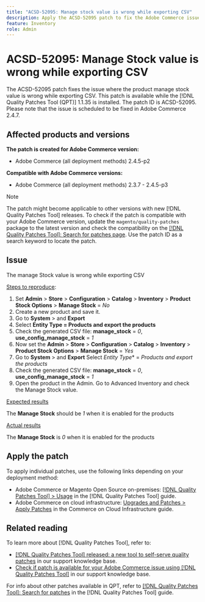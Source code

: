 ```yaml
---
title: "ACSD-52095: Manage stock value is wrong while exporting CSV"
description: Apply the ACSD-52095 patch to fix the Adobe Commerce issue where the product manage stock value is wrong while exporting CSV.
feature: Inventory
role: Admin
---
```

# ACSD-52095: Manage Stock value is wrong while exporting CSV

The ACSD-52095 patch fixes the issue where the product manage stock value is wrong while exporting CSV. This patch is available while the [!DNL Quality Patches Tool (QPT)] 1.1.35 is installed. The patch ID is ACSD-52095. Please note that the issue is scheduled to be fixed in Adobe Commerce 2.4.7.

## Affected products and versions

**The patch is created for Adobe Commerce version:**

* Adobe Commerce (all deployment methods) 2.4.5-p2

**Compatible with Adobe Commerce versions:**

* Adobe Commerce (all deployment methods) 2.3.7 - 2.4.5-p3

>[!NOTE]
>
>The patch might become applicable to other versions with new [!DNL Quality Patches Tool] releases. To check if the patch is compatible with your Adobe Commerce version, update the `magento/quality-patches` package to the latest version and check the compatibility on the [[!DNL Quality Patches Tool]: Search for patches page](https://experienceleague.adobe.com/tools/commerce-quality-patches/index.html). Use the patch ID as a search keyword to locate the patch.

## Issue

The manage Stock value is wrong while exporting CSV

<u>Steps to reproduce</u>:

1. Set **Admin** > **Store** > **Configuration** > **Catalog** > **Inventory** > **Product Stock Options** > **Manage Stock** = *No*
1. Create a new product and save it.
1. Go to **System** > and **Export**
1. Select **Entity Type = Products and export the products**
1. Check the generated CSV file: **manage_stock** = *0*, **use_config_manage_stock** = *1*
1. Now set the **Admin** > **Store** > **Configuration** > **Catalog** > **Inventory** > **Product Stock Options** > **Manage Stock** = *Yes*
1. Go to **System** > and **Export**
Select *Entity Type** = *Products and export the products*
1. Check the generated CSV file: **manage_stock** = *0*, **use_config_manage_stock** = *1*
1. Open the product in the Admin. Go to Advanced Inventory and check the Manage Stock value.

<u>Expected results</u>

The **Manage Stock** should be *1* when it is enabled for the products

<u>Actual results</u>

The **Manage Stock** is *0* when it is enabled for the products

## Apply the patch

To apply individual patches, use the following links depending on your deployment method:

* Adobe Commerce or Magento Open Source on-premises: [[!DNL Quality Patches Tool] > Usage](<https://experienceleague.adobe.com/docs/commerce-operations/tools/quality-patches-tool/usage.html>) in the [!DNL Quality Patches Tool] guide.
* Adobe Commerce on cloud infrastructure: [Upgrades and Patches > Apply Patches](https://experienceleague.adobe.com/docs/commerce-cloud-service/user-guide/develop/upgrade/apply-patches.html) in the Commerce on Cloud Infrastructure guide.

## Related reading

To learn more about [!DNL Quality Patches Tool], refer to:

* [[!DNL Quality Patches Tool] released: a new tool to self-serve quality patches](/help/announcements/adobe-commerce-announcements/magento-quality-patches-released-new-tool-to-self-serve-quality-patches.md) in our support knowledge base.
* [Check if patch is available for your Adobe Commerce issue using [!DNL Quality Patches Tool]](/help/support-tools/patches-available-in-qpt-tool/check-patch-for-magento-issue-with-magento-quality-patches.md) in our support knowledge base.

For info about other patches available in QPT, refer to [[!DNL Quality Patches Tool]: Search for patches](<https://experienceleague.adobe.com/tools/commerce-quality-patches/index.html>) in the [!DNL Quality Patches Tool] guide.